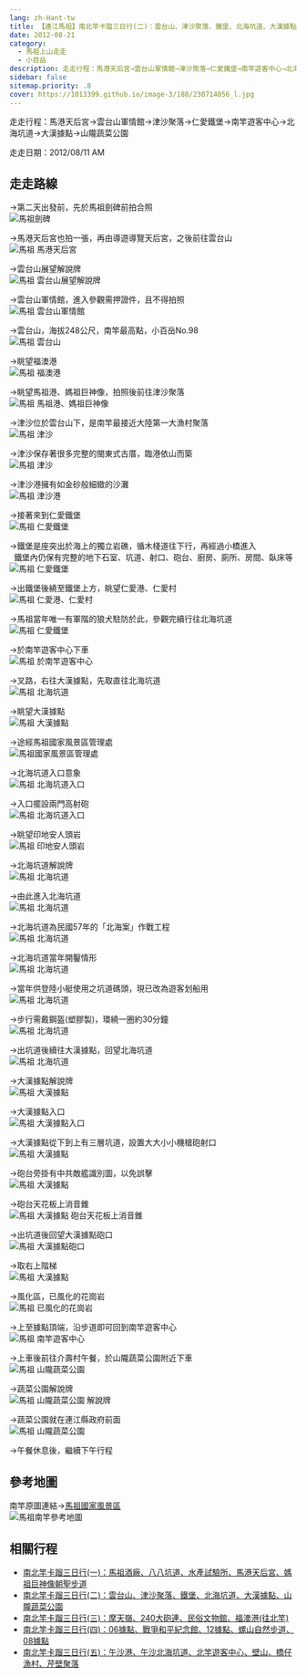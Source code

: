 ```yaml
---
lang: zh-Hant-tw
title: 【連江馬祖】南北竿卡蹓三日行(二)：雲台山、津沙聚落、鐵堡、北海坑道、大漢據點、山隴蔬菜公園
date: 2012-08-21
category: 
  - 馬祖上山走走
  - 小百岳
description: 走走行程：馬港天后宮→雲台山軍情館→津沙聚落→仁愛鐵堡→南竿遊客中心→北海坑道→大漢據點→山隴蔬菜公園
sidebar: false
sitemap.priority: .8
cover: https://1013399.github.io/image-3/188/230714056_l.jpg
---
```


走走行程：馬港天后宮→雲台山軍情館→津沙聚落→仁愛鐵堡→南竿遊客中心→北海坑道→大漢據點→山隴蔬菜公園

走走日期：2012/08/11 AM

<!-- more -->

## 走走路線
→第二天出發前，先於馬祖劍碑前拍合照  
![馬祖劍碑](https://1013399.github.io/image-3/188/230714045_l.jpg)

→馬港天后宮也拍一張，再由導遊導覽天后宮，之後前往雲台山  
![馬祖 馬港天后宮](https://1013399.github.io/image-3/188/230714046_l.jpg)

→雲台山展望解說牌  
![馬祖 雲台山展望解說牌](https://1013399.github.io/image-3/188/230714051_l.jpg)

→雲台山軍情館，進入參觀需押證件，且不得拍照  
![馬祖 雲台山軍情館](https://1013399.github.io/image-3/188/230714053_l.jpg)

→雲台山，海拔248公尺，南竿最高點，小百岳No.98  
![馬祖 雲台山](https://1013399.github.io/image-3/188/230714056_l.jpg)

→眺望福澳港  
![馬祖 福澳港](https://1013399.github.io/image-3/188/230714055_l.jpg)

→眺望馬祖港、媽祖巨神像，拍照後前往津沙聚落  
![馬祖 馬祖港、媽祖巨神像](https://1013399.github.io/image-3/188/230714064_l.jpg)

→津沙位於雲台山下，是南竿最接近大陸第一大漁村聚落  
![馬祖 津沙](https://1013399.github.io/image-3/188/230714065_l.jpg)

→津沙保存著很多完整的閩東式古厝，臨港依山而築  
![馬祖 津沙](https://1013399.github.io/image-3/188/230714067_l.jpg)

→津沙港擁有如金砂般細緻的沙灘  
![馬祖 津沙港](https://1013399.github.io/image-3/188/230714069_l.jpg)

→接著來到仁愛鐵堡  
![馬祖 仁愛鐵堡](https://1013399.github.io/image-3/188/230714078_l.jpg)

→鐵堡是座突出於海上的獨立岩礁，循木棧道往下行，再經過小橋進入  
  鐵堡內仍保有完整的地下石室、坑道、射口、砲台、廚房、廁所、房間、臥床等  
![馬祖 仁愛鐵堡](https://1013399.github.io/image-3/188/230714079_l.jpg)

→出鐵堡後繞至鐵堡上方，眺望仁愛港、仁愛村  
![馬祖 仁愛港、仁愛村](https://1013399.github.io/image-3/188/230714081_l.jpg)

→馬祖當年唯一有軍階的狼犬駐防於此，參觀完續行往北海坑道  
![馬祖 仁愛鐵堡](https://1013399.github.io/image-3/188/230714084_l.jpg)

→於南竿遊客中心下車  
![馬祖 於南竿遊客中心](https://1013399.github.io/image-3/188/230714085_l.jpg)

→叉路，右往大漢據點，先取直往北海坑道  
![馬祖 北海坑道](https://1013399.github.io/image-3/188/230714088_l.jpg)

→眺望大漢據點  
![馬祖 大漢據點](https://1013399.github.io/image-3/188/230714092_l.jpg)

→途經馬祖國家風景區管理處  
![馬祖國家風景區管理處](https://1013399.github.io/image-3/188/230714097_l.jpg)

→北海坑道入口意象  
![馬祖 北海坑道入口](https://1013399.github.io/image-3/188/230714099_l.jpg)

→入口擺設兩門高射砲  
![馬祖 北海坑道入口](https://1013399.github.io/image-3/188/230714101_l.jpg)

→眺望印地安人頭岩  
![馬祖 印地安人頭岩](https://1013399.github.io/image-3/188/230714103_l.jpg)

→北海坑道解說牌  
![馬祖 北海坑道](https://1013399.github.io/image-3/188/230714105_l.jpg)

→由此進入北海坑道  
![馬祖 北海坑道](https://1013399.github.io/image-3/188/230714108_l.jpg)

→北海坑道為民國57年的「北海案」作戰工程  
![馬祖 北海坑道](https://1013399.github.io/image-3/188/230714110_l.jpg)

→北海坑道當年開鑿情形  
![馬祖 北海坑道](https://1013399.github.io/image-3/188/230714111_l.jpg)

→當年供登陸小艇使用之坑道碼頭，現已改為遊客划船用  
![馬祖 北海坑道](https://1013399.github.io/image-3/188/230714114_l.jpg)

→步行需戴鋼盔(塑膠製)，環繞一圈約30分鐘  
![馬祖 北海坑道](https://1013399.github.io/image-3/188/230714118_l.jpg)

→出坑道後續往大漢據點，回望北海坑道  
![馬祖 北海坑道](https://1013399.github.io/image-3/188/230714127_l.jpg)

→大漢據點解說牌  
![馬祖 大漢據點](https://1013399.github.io/image-3/188/230714130_l.jpg)

→大漢據點入口  
![馬祖 大漢據點入口](https://1013399.github.io/image-3/188/230714133_l.jpg)

→大漢據點從下到上有三層坑道，設置大大小小機槍砲射口  
![馬祖 大漢據點](https://1013399.github.io/image-3/188/230714137_l.jpg)

→砲台旁掛有中共敵艦識別圖，以免誤擊  
![馬祖 大漢據點](https://1013399.github.io/image-3/188/230714139_l.jpg)

→砲台天花板上消音錐  
![馬祖 大漢據點 砲台天花板上消音錐](https://1013399.github.io/image-3/188/230714142_l.jpg)

→出坑道後回望大漢據點砲口  
![馬祖 大漢據點砲口](https://1013399.github.io/image-3/188/230714145_l.jpg)

→取右上階梯  
![馬祖 大漢據點](https://1013399.github.io/image-3/188/230714149_l.jpg)

→風化區，已風化的花崗岩  
![馬祖 已風化的花崗岩](https://1013399.github.io/image-3/188/230714151_l.jpg)

→上至據點頂端，沿步道即可回到南竿遊客中心  
![馬祖 南竿遊客中心](https://1013399.github.io/image-3/188/230714154_l.jpg)

→上車後前往介壽村午餐，於山隴蔬菜公園附近下車  
![馬祖 山隴蔬菜公園](https://1013399.github.io/image-3/188/230714160_l.jpg)

→蔬菜公園解說牌  
![馬祖 山隴蔬菜公園 解說牌](https://1013399.github.io/image-3/188/230714158_l.jpg)

→蔬菜公園就在連江縣政府前面  
![馬祖 山隴蔬菜公園](https://1013399.github.io/image-3/188/230714162_l.jpg)

→午餐休息後，繼續下午行程

## 參考地圖
南竿原圖連結→[馬祖國家風景區](http://www.matsu-nsa.gov.tw/UserFiles/image/1/bigmap3.jpg)  
![馬祖南竿參考地圖](https://1013399.github.io/image-3/188/230831811_l.jpg)

## 相關行程
- [南北竿卡蹓三日行(一)：馬祖酒廠、八八坑道、水產試驗所、馬港天后宮、媽祖巨神像朝聖步道](/posts/post-189-2012-08-20.md)
- [南北竿卡蹓三日行(二)：雲台山、津沙聚落、鐵堡、北海坑道、大漢據點、山隴蔬菜公園](/posts/post-188-2012-08-21.md)
- [南北竿卡蹓三日行(三)：摩天嶺、240大砲連、民俗文物館、福澳港(往北竿)](/posts/post-187-2012-08-22.md)
- [南北竿卡蹓三日行(四)：06據點、戰爭和平紀念館、12據點、螺山自然步道、08據點](/posts/post-186-2012-08-23.md)
- [南北竿卡蹓三日行(五)：午沙港、午沙北海坑道、北竿遊客中心、壁山、橋仔漁村、芹壁聚落](/posts/post-185-2012-08-24.md)